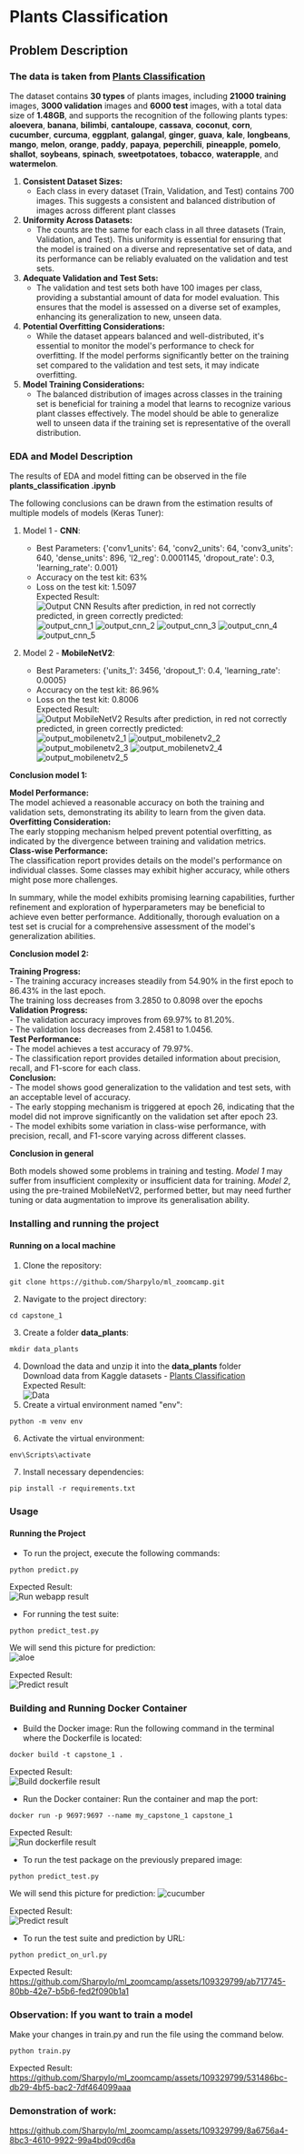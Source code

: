 # Plants Classification  

## Problem Description  

### The data is taken from [Plants Classification](https://www.kaggle.com/datasets/marquis03/plants-classification)  

The dataset contains **30 types** of plants images, including **21000 training** images, **3000 validation** images and **6000 test** images, with a total data size of **1.48GB**, and supports the recognition of the following plants types: **aloevera**, **banana**, **bilimbi**, **cantaloupe**, **cassava**, **coconut**, **corn**, **cucumber**, **curcuma**, **eggplant**, **galangal**, **ginger**, **guava**, **kale**, **longbeans**, **mango**, **melon**, **orange**, **paddy**, **papaya**, **peperchili**, **pineapple**, **pomelo**, **shallot**, **soybeans**, **spinach**, **sweetpotatoes**, **tobacco**, **waterapple**, and **watermelon**.

1. **Consistent Dataset Sizes:**
   * Each class in every dataset (Train, Validation, and Test) contains 700 images. This suggests a consistent and balanced distribution of images across different plant classes
2. **Uniformity Across Datasets:**
   * The counts are the same for each class in all three datasets (Train, Validation, and Test). This uniformity is essential for ensuring that the model is trained on a diverse and representative set of data, and its performance can be reliably evaluated on the validation and test sets.
3. **Adequate Validation and Test Sets:**
   * The validation and test sets both have 100 images per class, providing a substantial amount of data for model evaluation. This ensures that the model is assessed on a diverse set of examples, enhancing its generalization to new, unseen data.
4. **Potential Overfitting Considerations:**
   * While the dataset appears balanced and well-distributed, it's essential to monitor the model's performance to check for overfitting. If the model performs significantly better on the training set compared to the validation and test sets, it may indicate overfitting.
5. **Model Training Considerations:**
   * The balanced distribution of images across classes in the training set is beneficial for training a model that learns to recognize various plant classes effectively. The model should be able to generalize well to unseen data if the training set is representative of the overall distribution.

### EDA and Model Description

The results of EDA and model fitting can be observed in the file  
**plants_classification .ipynb**

The following conclusions can be drawn from the estimation results of multiple models of models (Keras Tuner):  

1. Model 1 - **CNN**:  
    - Best Parameters: {'conv1_units': 64, 'conv2_units': 64, 'conv3_units': 640, 'dense_units': 896, 'l2_reg': 0.0001145, 'dropout_rate': 0.3, 'learning_rate': 0.001}  
    - Accuracy on the test kit: 63%  
    - Loss on the test kit: 1.5097  
    Expected Result:  
    ![Output CNN](./images/img_readme/output_cnn.png)
    Results after prediction, in red not correctly predicted, in green correctly predicted:  
    ![output_cnn_1](images/img_readme/output_cnn_1.png)
    ![output_cnn_2](images/img_readme/output_cnn_2.png)
    ![output_cnn_3](images/img_readme/output_cnn_3.png)
    ![output_cnn_4](images/img_readme/output_cnn_4.png)
    ![output_cnn_5](images/img_readme/output_cnn_5.png)

2. Model 2 - **MobileNetV2**:   
    - Best Parameters: {'units_1': 3456, 'dropout_1': 0.4, 'learning_rate': 0.0005}  
    - Accuracy on the test kit: 86.96%  
    - Loss on the test kit: 0.8006  
    Expected Result:    
    ![Output MobileNetV2](images/img_readme/output_mobilenetv2.png)
    Results after prediction, in red not correctly predicted, in green correctly predicted:  
    ![output_mobilenetv2_1](images/img_readme/output_mobilenetv2_1.png)
    ![output_mobilenetv2_2](images/img_readme/output_mobilenetv2_2.png)
    ![output_mobilenetv2_3](images/img_readme/output_mobilenetv2_3.png)
    ![output_mobilenetv2_4](images/img_readme/output_mobilenetv2_4.png)
    ![output_mobilenetv2_5](images/img_readme/output_mobilenetv2_5.png)

**Conclusion model 1:**  

**Model Performance:**  
    The model achieved a reasonable accuracy on both the training and validation sets, demonstrating its ability to learn from the given data.  
**Overfitting Consideration:**  
    The early stopping mechanism helped prevent potential overfitting, as indicated by the divergence between training and validation metrics.  
**Class-wise Performance:**  
    The classification report provides details on the model's performance on individual classes. Some classes may exhibit higher accuracy, while others might pose more challenges.  

In summary, while the model exhibits promising learning capabilities, further refinement and exploration of hyperparameters may be beneficial to achieve even better performance. Additionally, thorough evaluation on a test set is crucial for a comprehensive assessment of the model's generalization abilities.  

**Conclusion model 2:**  

**Training Progress:**   
    - The training accuracy increases steadily from 54.90% in the first epoch to 86.43% in the last epoch.  
The training loss decreases from 3.2850 to 0.8098 over the epochs  
**Validation Progress:**  
    - The validation accuracy improves from 69.97% to 81.20%.  
    - The validation loss decreases from 2.4581 to 1.0456.  
**Test Performance:**  
    - The model achieves a test accuracy of 79.97%.  
    - The classification report provides detailed information about precision, recall, and F1-score for each class.  
**Conclusion:**  
    - The model shows good generalization to the validation and test sets, with an acceptable level of accuracy.  
    - The early stopping mechanism is triggered at epoch 26, indicating that the model did not improve significantly on the validation set after epoch 23.  
    - The model exhibits some variation in class-wise performance, with precision, recall, and F1-score varying across different classes.  

**Conclusion in general**  

Both models showed some problems in training and testing. *Model 1* may suffer from insufficient complexity or insufficient data for training. *Model 2*, using the pre-trained MobileNetV2, performed better, but may need further tuning or data augmentation to improve its generalisation ability.  


### Installing and running the project

#### Running on a local machine
1. Clone the repository:
```
git clone https://github.com/Sharpylo/ml_zoomcamp.git
``` 
2. Navigate to the project directory:
```
cd capstone_1
```
3. Create a folder **data_plants**:
```
mkdir data_plants
```
4. Download the data and unzip it into the **data_plants** folder      
Download data from Kaggle datasets - [Plants Classification](https://www.kaggle.com/datasets/marquis03/plants-classification)  
Expected Result:  
![Data](images/img_readme/data.png)
5. Create a virtual environment named "env":
```
python -m venv env
```
6. Activate the virtual environment:
```
env\Scripts\activate
```
7. Install necessary dependencies:
```
pip install -r requirements.txt
```

### Usage
#### Running the Project
- To run the project, execute the following commands:
```
python predict.py
```
Expected Result:   
![Run webapp result](images/img_readme/run_webapp_result.png)
- For running the test suite:
```
python predict_test.py
```

We will send this picture for prediction:  
![aloe](images/img_test/441123_1.jpg)

Expected Result:  
![Predict result](images/img_readme/predict_result_.png)

### Building and Running Docker Container
- Build the Docker image:
Run the following command in the terminal where the Dockerfile is located:
```
docker build -t capstone_1 .
```
Expected Result:  
![Build dockerfile result](images/img_readme/build_dockerfile_result.png)
- Run the Docker container:
Run the container and map the port:
```
docker run -p 9697:9697 --name my_capstone_1 capstone_1
```
Expected Result:  
![Run dockerfile result](images/img_readme/run_dockerfile_result.png)
- To run the test package on the previously prepared image:
```
python predict_test.py
```

We will send this picture for prediction:
![cucumber](images/img_test/cucumber.png)

Expected Result:  
![Predict result](images/img_readme/predict_result.png)  

- To run the test suite and prediction by URL:  
```
python predict_on_url.py
```

Expected Result:  
https://github.com/Sharpylo/ml_zoomcamp/assets/109329799/ab717745-80bb-42e7-b5b6-fed2f090b1a1

### Observation: If you want to train a model

Make your changes in train.py and run the file using the command below.
```
python train.py
```
Expected Result:  
https://github.com/Sharpylo/ml_zoomcamp/assets/109329799/531486bc-db29-4bf5-bac2-7df464099aaa


### Demonstration of work:

https://github.com/Sharpylo/ml_zoomcamp/assets/109329799/8a6756a4-8bc3-4610-9922-99a4bd09cd6a